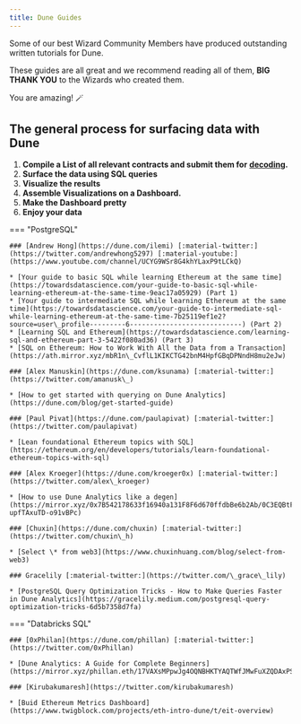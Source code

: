 ```yaml
---
title: Dune Guides
---
```


Some of our best Wizard Community Members have produced outstanding written tutorials for Dune.

These guides are all great and we recommend reading all of them, **BIG THANK YOU** to the Wizards who created them.

You are amazing! 🪄

## The general process for surfacing data with Dune

1. **Compile a List of all relevant contracts and submit them for** [**decoding**](../features/adding-new-contracts/index.md)**.**
2. **Surface the data using SQL queries**
3. **Visualize the results**
4. **Assemble Visualizations on a Dashboard.**
5. **Make the Dashboard pretty**
6. **Enjoy your data**


=== "PostgreSQL"

    ### [Andrew Hong](https://dune.com/ilemi) [:material-twitter:](https://twitter.com/andrewhong5297) [:material-youtube:](https://www.youtube.com/channel/UCYG9WSr8G4khYLaxP9tLCkQ)

    * [Your guide to basic SQL while learning Ethereum at the same time](https://towardsdatascience.com/your-guide-to-basic-sql-while-learning-ethereum-at-the-same-time-9eac17a05929) (Part 1)
    * [Your guide to intermediate SQL while learning Ethereum at the same time](https://towardsdatascience.com/your-guide-to-intermediate-sql-while-learning-ethereum-at-the-same-time-7b25119ef1e2?source=user\_profile---------6----------------------------) (Part 2)
    * [Learning SQL and Ethereum](https://towardsdatascience.com/learning-sql-and-ethereum-part-3-5422f080ad36) (Part 3)
    * [SQL on Ethereum: How to Work With All the Data from a Transaction](https://ath.mirror.xyz/mbR1n\_CvflL1KIKCTG42bnM4HpfGBqDPNndH8mu2eJw)

    ### [Alex Manuskin](https://dune.com/ksunama) [:material-twitter:](https://twitter.com/amanusk\_)

    * [How to get started with querying on Dune Analytics](https://dune.com/blog/get-started-guide)

    ### [Paul Pivat](https://dune.com/paulapivat) [:material-twitter:](https://twitter.com/paulapivat)

    * [Lean foundational Ethereum topics with SQL](https://ethereum.org/en/developers/tutorials/learn-foundational-ethereum-topics-with-sql)

    ### [Alex Kroeger](https://dune.com/kroeger0x) [:material-twitter:](https://twitter.com/alex\_kroeger)

    * [How to use Dune Analytics like a degen](https://mirror.xyz/0x7B542178633f16940a131F8F6d670ffdbBe6b2Ab/0C3EQBtFqAK4k2TAGPZhg0JMY-upfTAxuTD-o91vBPc)

    ### [Chuxin](https://dune.com/chuxin) [:material-twitter:](https://twitter.com/chuxin\_h)

    * [Select \* from web3](https://www.chuxinhuang.com/blog/select-from-web3)

    ### Gracelily [:material-twitter:](https://twitter.com/\_grace\_lily)

    * [PostgreSQL Query Optimization Tricks - How to Make Queries Faster in Dune Analytics](https://gracelily.medium.com/postgresql-query-optimization-tricks-6d5b7358d7fa)

=== "Databricks SQL"

    ### [0xPhilan](https://dune.com/phillan) [:material-twitter:](https://twitter.com/0xPhillan)

    * [Dune Analytics: A Guide for Complete Beginners](https://mirror.xyz/phillan.eth/17VAXsMPpwJg4OQNBHKTYAQTWfJMwFuXZQDAxPStf0o)

    ### [Kirubakumaresh](https://twitter.com/kirubakumaresh)

    * [Buid Ethereum Metrics Dashboard](https://www.twigblock.com/projects/eth-intro-dune/t/eit-overview)
